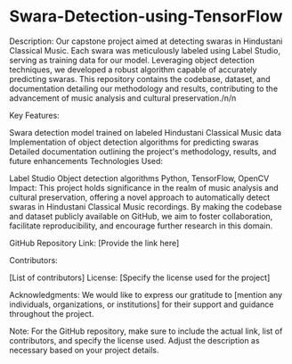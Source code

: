 # Swara-Detection-using-TensorFlow
Description:
Our capstone project aimed at detecting swaras in Hindustani Classical Music. Each swara was meticulously labeled using Label Studio, serving as training data for our model. Leveraging object detection techniques, we developed a robust algorithm capable of accurately predicting swaras. This repository contains the codebase, dataset, and documentation detailing our methodology and results, contributing to the advancement of music analysis and cultural preservation./n/n

Key Features:

Swara detection model trained on labeled Hindustani Classical Music data
Implementation of object detection algorithms for predicting swaras
Detailed documentation outlining the project's methodology, results, and future enhancements
Technologies Used:

Label Studio
Object detection algorithms
Python, TensorFlow, OpenCV
Impact:
This project holds significance in the realm of music analysis and cultural preservation, offering a novel approach to automatically detect swaras in Hindustani Classical Music recordings. By making the codebase and dataset publicly available on GitHub, we aim to foster collaboration, facilitate reproducibility, and encourage further research in this domain.

GitHub Repository Link: [Provide the link here]

Contributors:

[List of contributors]
License: [Specify the license used for the project]

Acknowledgments:
We would like to express our gratitude to [mention any individuals, organizations, or institutions] for their support and guidance throughout the project.

Note: For the GitHub repository, make sure to include the actual link, list of contributors, and specify the license used. Adjust the description as necessary based on your project details.
